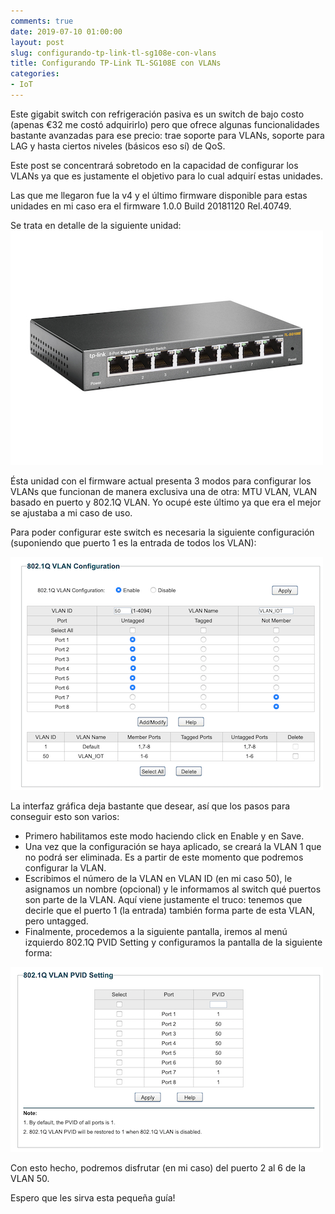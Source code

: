 ```yaml
---
comments: true
date: 2019-07-10 01:00:00
layout: post
slug: configurando-tp-link-tl-sg108e-con-vlans
title: Configurando TP-Link TL-SG108E con VLANs
categories:
- IoT
---
```


Este gigabit switch con refrigeración pasiva es un switch de bajo costo (apenas €32 me costó adquirirlo) pero que ofrece
algunas funcionalidades bastante avanzadas para ese precio: trae soporte para VLANs, soporte para LAG y hasta ciertos
niveles (básicos eso sí) de QoS.

Este post se concentrará sobretodo en la capacidad de configurar los VLANs ya que es justamente el objetivo para lo cual
adquirí estas unidades.

Las que me llegaron fue la v4 y el último firmware disponible para estas unidades en mi caso era el firmware
1.0.0 Build 20181120 Rel.40749.

<!-- more -->

Se trata en detalle de la siguiente unidad:  
[![TL-SG108E](/assets/switch-vlans/thumb_tplink-tl-sg108e.jpg)](/assets/switch-vlans/tplink-tl-sg108e.jpg)

Ésta unidad con el firmware actual presenta 3 modos para configurar los VLANs que funcionan de manera exclusiva una de
otra: MTU VLAN, VLAN basado en puerto y 802.1Q VLAN. Yo ocupé este último ya que era el mejor se ajustaba a mi caso de
uso.

Para poder configurar este switch es necesaria la siguiente configuración (suponiendo que puerto 1 es la entrada de
todos los VLAN):

[![Configuración](/assets/switch-vlans/thumb_01-configuration.png)](/assets/switch-vlans/01-configuration.png)

La interfaz gráfica deja bastante que desear, así que los pasos para conseguir esto son varios:

- Primero habilitamos este modo haciendo click en Enable y en Save.
- Una vez que la configuración se haya aplicado, se creará la VLAN 1 que no podrá ser eliminada. Es a partir de este
momento que podremos configurar la VLAN.
- Escribimos el número de la VLAN en VLAN ID (en mi caso 50), le asignamos un nombre (opcional) y le informamos al
switch qué puertos son parte de la VLAN. Aquí viene justamente el truco: tenemos que decirle que el puerto 1 (la
entrada) también forma parte de esta VLAN, pero untagged.
- Finalmente, procedemos a la siguiente pantalla, iremos al menú izquierdo 802.1Q PVID Setting y configuramos la
pantalla de la siguiente forma:

[![Asociación](/assets/switch-vlans/thumb_02-association.png)](/assets/switch-vlans/02-association.png)

Con esto hecho, podremos disfrutar (en mi caso) del puerto 2 al 6 de la VLAN 50.

Espero que les sirva esta pequeña guía!
